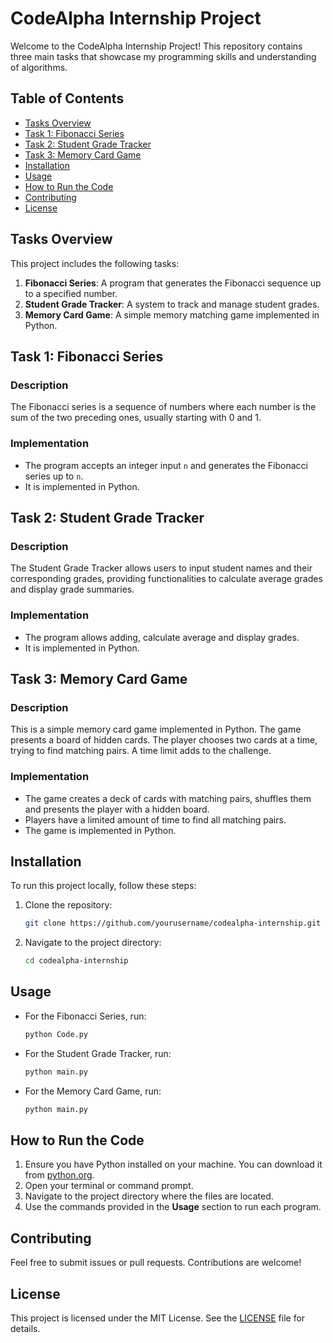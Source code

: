 # CodeAlpha Internship Project

Welcome to the CodeAlpha Internship Project! This repository contains three main tasks that showcase my programming skills and understanding of algorithms.

## Table of Contents

-   [Tasks Overview](#tasks-overview)
-   [Task 1: Fibonacci Series](#task-1-fibonacci-series)
-   [Task 2: Student Grade Tracker](#task-2-student-grade-tracker)
-   [Task 3: Memory Card Game](#task-3-memory-card-game)
-   [Installation](#installation)
-   [Usage](#usage)
-   [How to Run the Code](#how-to-run-the-code)
-   [Contributing](#contributing)
-   [License](#license)

## Tasks Overview

This project includes the following tasks:

1.  **Fibonacci Series**: A program that generates the Fibonacci sequence up to a specified number.
2.  **Student Grade Tracker**: A system to track and manage student grades.
3.  **Memory Card Game**: A simple memory matching game implemented in Python.

## Task 1: Fibonacci Series

### Description

The Fibonacci series is a sequence of numbers where each number is the sum of the two preceding ones, usually starting with 0 and 1.

### Implementation

*   The program accepts an integer input `n` and generates the Fibonacci series up to `n`.
*   It is implemented in Python.

## Task 2: Student Grade Tracker

### Description

The Student Grade Tracker allows users to input student names and their corresponding grades, providing functionalities to calculate average grades and display grade summaries.

### Implementation

*   The program allows adding, calculate average and display grades.
*   It is implemented in Python.

## Task 3: Memory Card Game

### Description

This is a simple memory card game implemented in Python. The game presents a board of hidden cards. The player chooses two cards at a time, trying to find matching pairs. A time limit adds to the challenge.

### Implementation

*   The game creates a deck of cards with matching pairs, shuffles them and presents the player with a hidden board.
*   Players have a limited amount of time to find all matching pairs.
*   The game is implemented in Python.

## Installation

To run this project locally, follow these steps:

1.  Clone the repository:

    ```bash
    git clone https://github.com/yourusername/codealpha-internship.git
    ```
2.  Navigate to the project directory:

    ```bash
    cd codealpha-internship
    ```

## Usage

*   For the Fibonacci Series, run:

    ```bash
    python Code.py
    ```
*   For the Student Grade Tracker, run:

    ```bash
    python main.py
    ```
*   For the Memory Card Game, run:

    ```bash
    python main.py
    ```

## How to Run the Code

1.  Ensure you have Python installed on your machine. You can download it from [python.org](https://www.python.org/).
2.  Open your terminal or command prompt.
3.  Navigate to the project directory where the files are located.
4.  Use the commands provided in the **Usage** section to run each program.

## Contributing

Feel free to submit issues or pull requests. Contributions are welcome!

## License

This project is licensed under the MIT License. See the [LICENSE](LICENSE) file for details.
